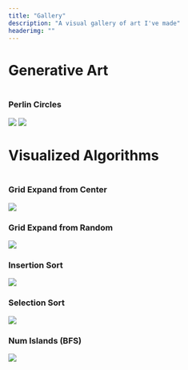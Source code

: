 ```yaml
---
title: "Gallery"
description: "A visual gallery of art I've made"
headerimg: ""
---
```





# Generative Art

<div class="gallery-container">
  <div class="row">
    <div class="column">
      <div class="gallery-card">
        <h3>Perlin Circles</h3>
        <img src="https://s3cdn.617a.net/amblog/assets/img/gallery/perlin.png">
        <img src="https://s3cdn.617a.net/amblog/assets/img/gallery/perlin_inverted.png">
      </div>
    </div>
  </div>
</div>


# Visualized Algorithms

<div class="gallery-container">
  <div class="row">
    <div class="column">
      <div class="gallery-card">
        <h3>Grid Expand from Center</h3>
        <img src="https://s3cdn.617a.net/amblog/assets/img/gallery/grid_expand_from_center.gif">
      </div>
      <div class="gallery-card">
        <h3>Grid Expand from Random</h3>
        <img src="https://s3cdn.617a.net/amblog/assets/img/gallery/grid_expand_from_random.gif">
      </div>
    </div>
      <div class="gallery-card">
        <h3>Insertion Sort</h3>
        <img src="https://s3cdn.617a.net/amblog/assets/img/gallery/insertion_sort.gif">
      </div>
      <div class="gallery-card">
        <h3>Selection Sort</h3>
        <img src="https://s3cdn.617a.net/amblog/assets/img/gallery/selection_sort.gif">    
      </div>
      <div class="gallery-card">
        <h3>Num Islands (BFS)</h3>
        <img src="https://s3cdn.617a.net/amblog/assets/img/gallery/num_islands.gif">      
      </div>
  </div>
</div>

